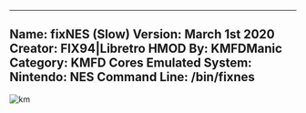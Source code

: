 -----------------------
Name: fixNES (Slow)
Version: March 1st 2020
Creator: FIX94|Libretro
HMOD By: KMFDManic
Category: KMFD Cores
Emulated System: Nintendo: NES
Command Line: /bin/fixnes
-----------------------
![km](https://i.imgur.com/6QDqqqy.png)

